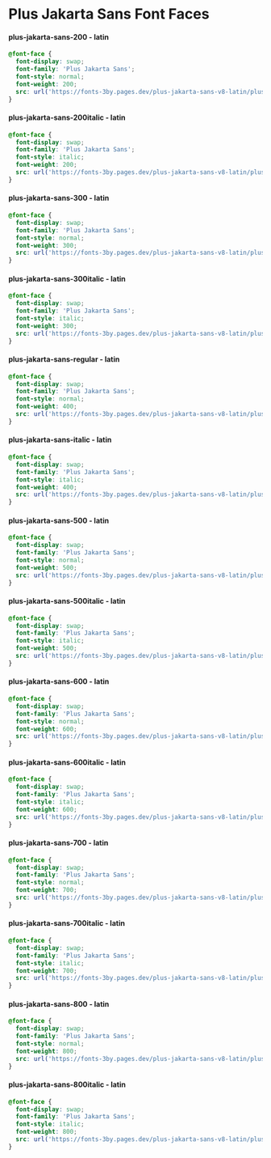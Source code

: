 # Plus Jakarta Sans Font Faces

#### plus-jakarta-sans-200 - latin
```css
@font-face {
  font-display: swap;
  font-family: 'Plus Jakarta Sans';
  font-style: normal;
  font-weight: 200;
  src: url('https://fonts-3by.pages.dev/plus-jakarta-sans-v8-latin/plus-jakarta-sans-v8-latin-200.woff2') format('woff2');
}
```
#### plus-jakarta-sans-200italic - latin
```css
@font-face {
  font-display: swap;
  font-family: 'Plus Jakarta Sans';
  font-style: italic;
  font-weight: 200;
  src: url('https://fonts-3by.pages.dev/plus-jakarta-sans-v8-latin/plus-jakarta-sans-v8-latin-200italic.woff2') format('woff2');
}
```
#### plus-jakarta-sans-300 - latin
```css
@font-face {
  font-display: swap;
  font-family: 'Plus Jakarta Sans';
  font-style: normal;
  font-weight: 300;
  src: url('https://fonts-3by.pages.dev/plus-jakarta-sans-v8-latin/plus-jakarta-sans-v8-latin-300.woff2') format('woff2');
}
```
#### plus-jakarta-sans-300italic - latin
```css
@font-face {
  font-display: swap;
  font-family: 'Plus Jakarta Sans';
  font-style: italic;
  font-weight: 300;
  src: url('https://fonts-3by.pages.dev/plus-jakarta-sans-v8-latin/plus-jakarta-sans-v8-latin-300italic.woff2') format('woff2');
}
```
#### plus-jakarta-sans-regular - latin
```css
@font-face {
  font-display: swap;
  font-family: 'Plus Jakarta Sans';
  font-style: normal;
  font-weight: 400;
  src: url('https://fonts-3by.pages.dev/plus-jakarta-sans-v8-latin/plus-jakarta-sans-v8-latin-regular.woff2') format('woff2');
}
```
#### plus-jakarta-sans-italic - latin
```css
@font-face {
  font-display: swap;
  font-family: 'Plus Jakarta Sans';
  font-style: italic;
  font-weight: 400;
  src: url('https://fonts-3by.pages.dev/plus-jakarta-sans-v8-latin/plus-jakarta-sans-v8-latin-italic.woff2') format('woff2');
}
```
#### plus-jakarta-sans-500 - latin
```css
@font-face {
  font-display: swap;
  font-family: 'Plus Jakarta Sans';
  font-style: normal;
  font-weight: 500;
  src: url('https://fonts-3by.pages.dev/plus-jakarta-sans-v8-latin/plus-jakarta-sans-v8-latin-500.woff2') format('woff2');
}
```
#### plus-jakarta-sans-500italic - latin
```css
@font-face {
  font-display: swap;
  font-family: 'Plus Jakarta Sans';
  font-style: italic;
  font-weight: 500;
  src: url('https://fonts-3by.pages.dev/plus-jakarta-sans-v8-latin/plus-jakarta-sans-v8-latin-500italic.woff2') format('woff2');
}
```
#### plus-jakarta-sans-600 - latin
```css
@font-face {
  font-display: swap;
  font-family: 'Plus Jakarta Sans';
  font-style: normal;
  font-weight: 600;
  src: url('https://fonts-3by.pages.dev/plus-jakarta-sans-v8-latin/plus-jakarta-sans-v8-latin-600.woff2') format('woff2');
}
```
#### plus-jakarta-sans-600italic - latin
```css
@font-face {
  font-display: swap;
  font-family: 'Plus Jakarta Sans';
  font-style: italic;
  font-weight: 600;
  src: url('https://fonts-3by.pages.dev/plus-jakarta-sans-v8-latin/plus-jakarta-sans-v8-latin-600italic.woff2') format('woff2');
}
```
#### plus-jakarta-sans-700 - latin
```css
@font-face {
  font-display: swap;
  font-family: 'Plus Jakarta Sans';
  font-style: normal;
  font-weight: 700;
  src: url('https://fonts-3by.pages.dev/plus-jakarta-sans-v8-latin/plus-jakarta-sans-v8-latin-700.woff2') format('woff2');
}
```
#### plus-jakarta-sans-700italic - latin
```css
@font-face {
  font-display: swap;
  font-family: 'Plus Jakarta Sans';
  font-style: italic;
  font-weight: 700;
  src: url('https://fonts-3by.pages.dev/plus-jakarta-sans-v8-latin/plus-jakarta-sans-v8-latin-700italic.woff2') format('woff2');
}
```
#### plus-jakarta-sans-800 - latin
```css
@font-face {
  font-display: swap;
  font-family: 'Plus Jakarta Sans';
  font-style: normal;
  font-weight: 800;
  src: url('https://fonts-3by.pages.dev/plus-jakarta-sans-v8-latin/plus-jakarta-sans-v8-latin-800.woff2') format('woff2');
}
```
#### plus-jakarta-sans-800italic - latin
```css
@font-face {
  font-display: swap;
  font-family: 'Plus Jakarta Sans';
  font-style: italic;
  font-weight: 800;
  src: url('https://fonts-3by.pages.dev/plus-jakarta-sans-v8-latin/plus-jakarta-sans-v8-latin-800italic.woff2') format('woff2');
}